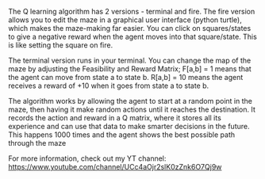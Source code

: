 The Q learning algorithm has 2 versions - terminal and fire. The fire version allows you to edit the maze in a graphical user interface
(python turtle), which makes the maze-making far easier. You can click on squares/states to give a negative reward when the agent moves into that 
square/state. This is like setting the square on fire. 

The terminal version runs in your terminal. You can change the map of the maze
by adjusting the Feasibility and Reward Matrix; F[a,b] = 1 means that the agent can move from state a to state b. R[a,b] = 10 means the agent
receives a reward of +10 when it goes from state a to state b. 

The algorithm works by allowing the agent to start at a random point in the maze, then having it make random actions until it reaches the destination.
It records the action and reward in a Q matrix, where it stores all its experience and can use that data to make smarter decisions in the future. This happens
1000 times and the agent shows the best possible path through the maze

For more information, check out my YT channel: https://www.youtube.com/channel/UCc4aOjr2slK0zZnk6O7Qj9w